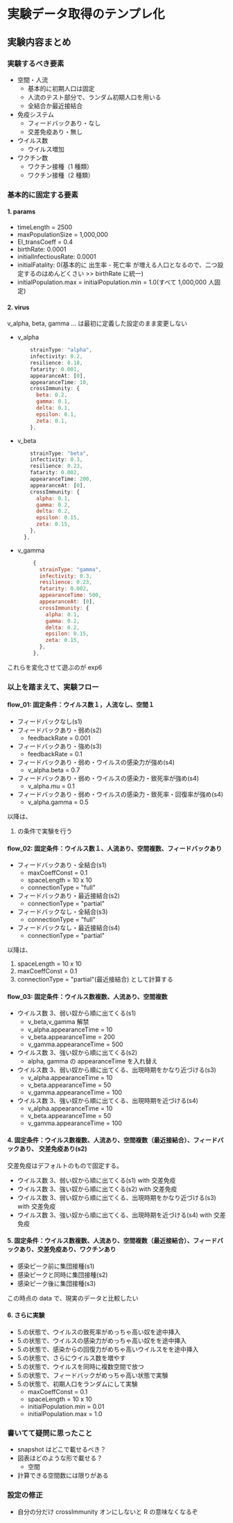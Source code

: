 # 実験データ取得のテンプレ化

## 実験内容まとめ

### 実験するべき要素

- 空間・人流
  - 基本的に初期人口は固定
  - 人流のテスト部分で、ランダム初期人口を用いる
  - 全結合か最近接結合
- 免疫システム
  - フィードバックあり・なし
  - 交差免疫あり・無し
- ウイルス数
  - ウイルス増加
- ワクチン数
  - ワクチン接種（1 種類）
  - ワクチン接種（2 種類）

### 基本的に固定する要素

#### 1. params

- timeLength = 2500
- maxPopulationSize = 1,000,000
- EI_transCoeff = 0.4
- birthRate: 0.0001
- initialInfectiousRate: 0.0001
- initialFatality: 0(基本的に 出生率 - 死亡率 が増える人口となるので、二つ設定するのはめんどくさい >> birthRate に統一)
- initialPopulation.max = initialPopulation.min = 1.0(すべて 1,000,000 人固定)

#### 2. virus

v_alpha, beta, gamma ... は最初に定義した設定のまま変更しない

- v_alpha

  ```js
      strainType: "alpha",
      infectivity: 0.2,
      resilience: 0.18,
      fatarity: 0.001,
      appearanceAt: [0],
      appearanceTime: 10,
      crossImmunity: {
        beta: 0.2,
        gamma: 0.1,
        delta: 0.1,
        epsilon: 0.1,
        zeta: 0.1,
      },
  ```

- v_beta

  ```js
      strainType: "beta",
      infectivity: 0.3,
      resilience: 0.23,
      fatarity: 0.002,
      appearanceTime: 200,
      appearanceAt: [0],
      crossImmunity: {
        alpha: 0.1,
        gamma: 0.2,
        delta: 0.2,
        epsilon: 0.15,
        zeta: 0.15,
      },
    },
  ```

- v_gamma

  ```js
       {
         strainType: "gamma",
         infectivity: 0.3,
         resilience: 0.23,
         fatarity: 0.002,
         appearanceTime: 500,
         appearanceAt: [0],
         crossImmunity: {
           alpha: 0.1,
           gamma: 0.2,
           delta: 0.2,
           epsilon: 0.15,
           zeta: 0.15,
         },
       },
  ```

これらを変化させて遊ぶのが exp6

### 以上を踏まえて、実験フロー

#### flow_01: 固定条件：ウイルス数１，人流なし、空間１

- フィードバックなし(s1)
- フィードバックあり・弱め(s2)
  - feedbackRate = 0.001
- フィードバックあり・強め(s3)
  - feedbackRate = 0.1
- フィードバックあり・弱め・ウイルスの感染力が強め(s4)
  - v_alpha.beta = 0.7
- フィードバックあり・弱め・ウイルスの感染力・致死率が強め(s4)
  - v_alpha.mu = 0.1
- フィードバックあり・弱め・ウイルスの感染力・致死率・回復率が強め(s4)
  - v_alpha.gamma = 0.5

以降は、

1.  の条件で実験を行う

#### flow_02: 固定条件：ウイルス数１、人流あり、空間複数、フィードバックあり

- フィードバックあり・全結合(s1)
  - maxCoeffConst = 0.1
  - spaceLength = 10 x 10
  - connectionType = "full"
- フィードバックあり・最近接結合(s2)
  - connectionType = "partial"
- フィードバックなし・全結合(s3)
  - connectionType = "full"
- フィードバックなし・最近接結合(s4)
  - connectionType = "partial"

以降は、

1. spaceLength = 10 x 10
2. maxCoeffConst = 0.1
3. connectionType = "partial"(最近接結合)
   として計算する

#### flow_03: 固定条件：ウイルス数複数、人流あり、空間複数

- ウイルス数 3、弱い奴から順に出てくる(s1)
  - v_beta,v_gamma 解禁
  - v_alpha.appearanceTime = 10
  - v_beta.appearanceTime = 200
  - v_gamma.appearanceTime = 500
- ウイルス数 3、強い奴から順に出てくる(s2)
  - alpha, gamma の appearanceTime を入れ替え
- ウイルス数 3、弱い奴から順に出てくる、出現時期をかなり近づける(s3)
  - v_alpha.appearanceTime = 10
  - v_beta.appearanceTime = 50
  - v_gamma.appearanceTime = 100
- ウイルス数 3、強い奴から順に出てくる、出現時期を近づける(s4)
  - v_alpha.appearanceTime = 10
  - v_beta.appearanceTime = 50
  - v_gamma.appearanceTime = 100

#### 4. 固定条件：ウイルス数複数、人流あり、空間複数（最近接結合）、フィードバックあり、 交差免疫あり(s2)

交差免疫はデフォルトのもので固定する。

- ウイルス数 3、弱い奴から順に出てくる(s1) with 交差免疫
- ウイルス数 3、強い奴から順に出てくる(s2) with 交差免疫
- ウイルス数 3、弱い奴から順に出てくる、出現時期をかなり近づける(s3) with 交差免疫
- ウイルス数 3、強い奴から順に出てくる、出現時期を近づける(s4) with 交差免疫

#### 5. 固定条件：ウイルス数複数、人流あり、空間複数（最近接結合）、フィードバックあり、交差免疫あり、ワクチンあり

- 感染ピーク前に集団接種(s1)
- 感染ピークと同時に集団接種(s2)
- 感染ピーク後に集団接種(s3)

この時点の data で、現実のデータと比較したい

#### 6. さらに実験

- 5.の状態で、ウイルスの致死率がめっちゃ高い奴を途中挿入
- 5.の状態で、ウイルスの感染力がめっちゃ高い奴をを途中挿入
- 5.の状態で、感染からの回復力がめちゃ高いウイルスをを途中挿入
- 5.の状態で、さらにウイルス数を増やす
- 5.の状態で、ウイルスを同時に複数空間で放つ
- 5.の状態で、フィードバックがめっちゃ高い状態で実験
- 5.の状態で、初期人口をランダムにして実験
  - maxCoeffConst = 0.1
  - spaceLength = 10 x 10
  - initialPopulation.min = 0.01
  - initialPopulation.max = 1.0

### 書いてて疑問に思ったこと

- snapshot はどこで載せるべき？
- 図表はどのような形で載せる？
  - 空間
- 計算できる空間数には限りがある

### 設定の修正

- 自分の分だけ crossImmunity オンにしないと R の意味なくなるぞ
